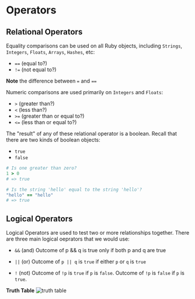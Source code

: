 # Operators

## Relational Operators
Equality comparisons can be used on all Ruby objects, including `Strings`, `Integers`, `Floats`, `Arrays`, `Hashes`, etc:
- `==` (equal to?)
- `!=` (not equal to?)

**Note** the difference between `=` and `==`

Numeric comparisons are used primarily on `Integers` and `Floats`:
- `>`  (greater than?)
- `<`  (less than?)
- `>=` (greater than or equal to?)
- `<=` (less than or equal to?)

The "result" of any of these relational operator is a boolean. Recall that there are two kinds of boolean objects:
- `true`
- `false`

```ruby
# Is one greater than zero?
1 > 0
# => true

# Is the string 'hello' equal to the string 'hello'?
"hello" == "hello"
# => true
```

## Logical Operators
Logical Operators are used to test two or more relationships together. There are three main logical oeprators that we would use:  
- `&&` 	(and)
	Outcome of p && q is true only if both p and q are true

- `||` 	(or)
	Outcome of `p || q` is `true` if either `p` or `q` is `true`

- `!` 	(not)
	Outcome of `!p` is `true` if `p` is `false`. Outcome of `!p` is `false` if `p` is `true`.

**Truth Table**
![truth table](../images/truth-table.png)
